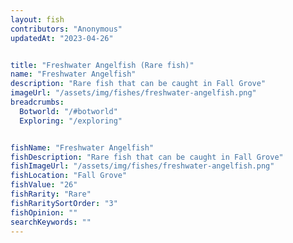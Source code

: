 ```yaml
---
layout: fish
contributors: "Anonymous"
updatedAt: "2023-04-26"


title: "Freshwater Angelfish (Rare fish)"
name: "Freshwater Angelfish"
description: "Rare fish that can be caught in Fall Grove"
imageUrl: "/assets/img/fishes/freshwater-angelfish.png"
breadcrumbs:
  Botworld: "/#botworld"
  Exploring: "/exploring"


fishName: "Freshwater Angelfish"
fishDescription: "Rare fish that can be caught in Fall Grove"
fishImageUrl: "/assets/img/fishes/freshwater-angelfish.png"
fishLocation: "Fall Grove"
fishValue: "26"
fishRarity: "Rare"
fishRaritySortOrder: "3"
fishOpinion: ""
searchKeywords: ""
---
```



